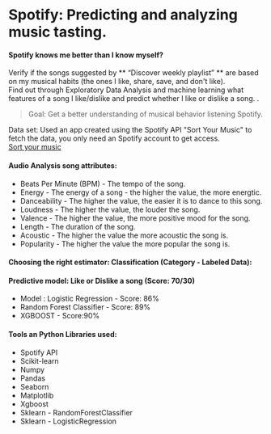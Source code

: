 # Spotify: Predicting and analyzing music tasting.  

#### Spotify knows me better than I know myself? <br />
Verify if the songs suggested by ** “Discover weekly playlist” ** are based on my musical habits (the ones I like, share, save, and don't like). <br />
Find out through Exploratory Data Analysis and machine learning what features of a song I like/dislike and predict whether I like or dislike a song. .<br />
 
> Goal: Get a better understanding of musical behavior listening Spotify.<br />
  
Data set: Used an app created using the Spotify API "Sort Your Music" to fetch the data, you only need an Spotify account to get access. <br />
[Sort your music](http://sortyourmusic.playlistmachinery.com/index.html) <br />
 
#### Audio Analysis song attributes:<br />
- Beats Per Minute (BPM) - The tempo of the song.<br />
- Energy - The energy of a song - the higher the value, the more energtic. <br />
- Danceability - The higher the value, the easier it is to dance to this song. <br />
- Loudness - The higher the value, the louder the song. <br />
- Valence - The higher the value, the more positive mood for the song. <br />
- Length - The duration of the song. <br />
- Acoustic - The higher the value the more acoustic the song is. <br />
- Popularity - The higher the value the more popular the song is. <br />
 
#### Choosing the right estimator: Classification (Category - Labeled Data): <br />
#### Predictive model: Like or Dislike a song (Score: 70/30)  <br /> 
- Model : Logistic Regression - Score: 86% <br />
- Random Forest Classifier - Score: 89% <br />
- XGBOOST - Score:90% <br />

#### Tools an Python Libraries used:<br />
- Spotify API<br />
- Scikit-learn<br />
- Numpy<br />
- Pandas<br />
- Seaborn<br />
- Matplotlib<br />
- Xgboost<br />
- Sklearn - RandomForestClassifier<br />
- Sklearn - LogisticRegression<br />
